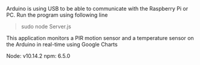 Arduino is using USB to be able to communicate with the Raspberry Pi or PC. Run the program using following line

> sudo node Server.js


This application monitors a PIR motion sensor and a temperature sensor on the Arduino in real-time using Google Charts

Node: v10.14.2
npm: 6.5.0

